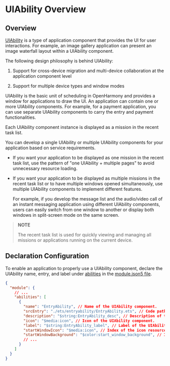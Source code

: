 # UIAbility Overview


## Overview

[UIAbility](../reference/apis-ability-kit/js-apis-app-ability-uiAbility.md) is a type of application component that provides the UI for user interactions. For example, an image gallery application can present an image waterfall layout within a UIAbility component.

The following design philosophy is behind UIAbility:

1. Support for cross-device migration and multi-device collaboration at the application component level

2. Support for multiple device types and window modes


 

UIAbility is the basic unit of scheduling in OpenHarmony and provides a window for applications to draw the UI. An application can contain one or more UIAbility components. For example, for a payment application, you can use separate UIAbility components to carry the entry and payment functionalities.

Each UIAbility component instance is displayed as a mission in the recent task list.

You can develop a single UIAbility or multiple UIAbility components for your application based on service requirements.

- If you want your application to be displayed as one mission in the recent task list, use the pattern of "one UIAbility + multiple pages" to avoid unnecessary resource loading.

- If you want your application to be displayed as multiple missions in the recent task list or to have multiple windows opened simultaneously, use multiple UIAbility components to implement different features.
  
   For example, if you develop the message list and the audio/video call of an instant messaging application using different UIAbility components, users can easily switch from one window to another or display both windows in split-screen mode on the same screen.

> **NOTE**
>
> The recent task list is used for quickly viewing and managing all missions or applications running on the current device.

## Declaration Configuration

To enable an application to properly use a UIAbility component, declare the UIAbility name, entry, and label under [abilities](../quick-start/module-configuration-file.md#abilities) in the [module.json5 file](../quick-start/module-configuration-file.md).


```json
{
  "module": {
    // ...
    "abilities": [
      {
        "name": "EntryAbility", // Name of the UIAbility component.
        "srcEntry": "./ets/entryability/EntryAbility.ets", // Code path of the UIAbility component.
        "description": "$string:EntryAbility_desc", // Description of the UIAbility component.
        "icon": "$media:icon", // Icon of the UIAbility component.
        "label": "$string:EntryAbility_label", // Label of the UIAbility component.
        "startWindowIcon": "$media:icon", // Index of the icon resource file.
        "startWindowBackground": "$color:start_window_background", // Index of the background color resource file.
        // ...
      }
    ]
  }
}
```

